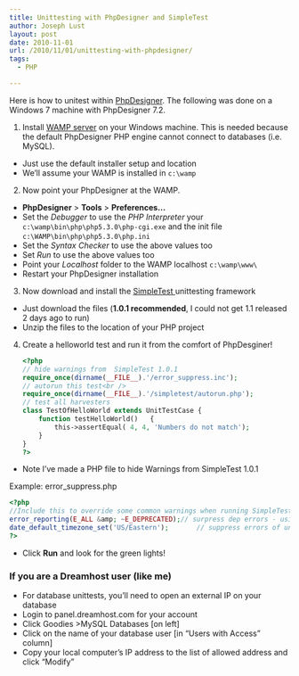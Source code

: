 ```yaml
---
title: Unittesting with PhpDesigner and SimpleTest
author: Joseph Lust
layout: post
date: 2010-11-01
url: /2010/11/01/unittesting-with-phpdesigner/
tags:
  - PHP

---
```

Here is how to unitest within [PhpDesigner][1]. The following was done on a Windows 7 machine with PhpDesigner 7.2.

1. Install <a title="Download WAMP" href="http://www.wampserver.com/en/download.php" target="_blank">WAMP server</a> on your Windows machine. This is needed because the default PhpDesigner PHP engine cannot connect to databases (i.e. MySQL).

  * Just use the default installer setup and location
  * We&#8217;ll assume your WAMP is installed in `c:\wamp`

2. Now point your PhpDesigner at the WAMP.

  * **PhpDesigner** > **Tools** > **Preferences&#8230;**
  * Set the _Debugger_ to use the _PHP Interpreter_ your `c:\wamp\bin\php\php5.3.0\php-cgi.exe` and the init file `c:\WAMP\bin\php\php5.3.0\php.ini`
  * Set the _Syntax Checker_ to use the above values too
  * Set _Run_ to use the above values too
  * Point your _Localhost_ folder to the WAMP localhost `c:\wamp\www\`
  * Restart your PhpDesigner installation

3. Now download and install the <a title="Download SimpleTest" href="http://www.simpletest.org/en/download.html" target="_blank">SimpleTest </a>unittesting framework

  * Just download the files (**1.0.1 recommended**, I could not get 1.1 released 2 days ago to run)
  * Unzip the files to the location of your PHP project

4. Create a helloworld test and run it from the comfort of PhpDesginer!

    ```php
    <?php
    // hide warnings from  SimpleTest 1.0.1
    require_once(dirname(__FILE__).'/error_suppress.inc');
    // autorun this test<br />
    require_once(dirname(__FILE__).'/simpletest/autorun.php');
    // test all harvesters
    class TestOfHelloWorld extends UnitTestCase {
        function testHelloWorld()   {
            this->assertEqual( 4, 4, 'Numbers do not match');
        }
    }
    ?>
    ```

  * Note I&#8217;ve made a PHP file to hide Warnings from SimpleTest 1.0.1

  Example: error_suppress.php

```php
<?php
//Include this to override some common warnings when running SimpleTest in PhpDesigner
error_reporting(E_ALL &amp; ~E_DEPRECATED);// surpress dep errors - using old testing scripts
date_default_timezone_set('US/Eastern');       // suppress errors of unset timezone
?>
```

  * Click **Run** and look for the green lights! 

### If you are a Dreamhost user (like me)

  * For database unittests, you&#8217;ll need to open an external IP on your database
  * Login to panel.dreamhost.com for your account
  * Click Goodies >MySQL Databases [on left]
  * Click on the name of your database user [in &#8220;Users with Access&#8221; column]
  * Copy your local computer&#8217;s IP address to the list of allowed address and click &#8220;Modify&#8221;

 [1]: http://www.mpsoftware.dk/phpdesigner.php
